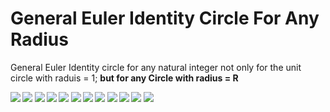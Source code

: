 # General Euler Identity Circle For Any Radius
General Euler Identity circle for any natural integer not only for the unit circle with raduis = 1; <b> but for any Circle with radius = R <b/>

<img src="ScreenShots/Screenshot 2024-02-04 191931.png" />
<img src="ScreenShots/Screenshot 2024-02-04 192005.png" />
<img src="ScreenShots/Screenshot 2024-02-04 192028.png" />
<img src="ScreenShots/Screenshot 2024-02-04 192048.png" />
<img src="ScreenShots/Screenshot 2024-02-04 192113.png" />
<img src="ScreenShots/Screenshot 2024-02-04 192136.png" />
<img src="ScreenShots/Screenshot 2024-02-04 192215.png" />
<img src="ScreenShots/Screenshot 2024-02-04 192250.png" />
<img src="ScreenShots/Screenshot 2024-02-04 192315.png" />
<img src="ScreenShots/Screenshot 2024-02-04 192334.png" />
<img src="ScreenShots/Screenshot 2024-02-05 160816.png" />
<img src="ScreenShots/Screenshot 2024-02-05 160946.png" />


